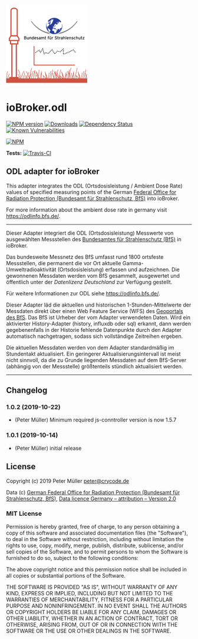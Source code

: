 ![Logo](admin/odl.png)
# ioBroker.odl

[![NPM version](http://img.shields.io/npm/v/iobroker.odl.svg)](https://www.npmjs.com/package/iobroker.odl)
[![Downloads](https://img.shields.io/npm/dm/iobroker.odl.svg)](https://www.npmjs.com/package/iobroker.odl)
[![Dependency Status](https://img.shields.io/david/crycode-de/iobroker.odl.svg)](https://david-dm.org/crycode-de/iobroker.odl)
[![Known Vulnerabilities](https://snyk.io/test/github/crycode-de/ioBroker.odl/badge.svg)](https://snyk.io/test/github/crycode-de/ioBroker.odl)

[![NPM](https://nodei.co/npm/iobroker.odl.png?downloads=true)](https://nodei.co/npm/iobroker.odl/)

**Tests:** [![Travis-CI](http://img.shields.io/travis/crycode-de/ioBroker.odl/master.svg)](https://travis-ci.org/crycode-de/ioBroker.odl)

## ODL adapter for ioBroker

This adapter integrates the ODL (Ortsdosisleistung / Ambient Dose Rate) values of specified measuring points of the German [Federal Office for Radiation Protection (Bundesamt für Strahlenschutz, BfS)](https://www.bfs.de/) into ioBroker.

For more information about the ambient dose rate in germany visit https://odlinfo.bfs.de/.

---

Dieser Adapter integriert die ODL (Ortsdosisleistung) Messwerte von ausgewählten Messstellen des [Bundesamtes für Strahlenschutz (BfS)](https://www.bfs.de/) in ioBroker.

Das bundesweite Messnetz des BfS umfasst rund 1800 ortsfeste Messstellen, die permanent die vor Ort aktuelle Gamma-Umweltradioaktivität (Ortsdosisleistung) erfassen und aufzeichnen. Die gewonnenen Messdaten werden vom BfS gesammelt, ausgewertet und öffentlich unter der _Datenlizenz Deutschland_ zur Verfügung gestellt.

Für weitere Informationen zur ODL siehe https://odlinfo.bfs.de/.

Dieser Adapter läd die aktuellen und historischen 1-Stunden-Mittelwerte der Messdaten direkt über einen Web Feature Service (WFS) des [Geoportals des BfS](https://www.imis.bfs.de/geoportal/). Das BfS ist Urheber der vom Adapter verwendeten Daten.
Wird ein aktivierter History-Adapter (history, influxdb oder sql) erkannt, dann werden gegebenenfalls in der Historie fehlende Datenpunkte durch den Adapter automatisch nachgetragen, sodass sich vollständige Zeitreihen ergeben.

Die aktuellen Messdaten werden von dem Adapter standardmäßig im Stundentakt aktualisiert. Ein geringerer Aktualisierungsintervall ist meist nicht sinnvoll, da die zu Grunde liegenden Messdaten auf dem BfS-Server (abhängig von der Messstelle) größtenteils stündlich aktualisiert werden.

---


## Changelog
### 1.0.2 (2019-10-22)
* (Peter Müller) Minimum required js-conntroller version is now 1.5.7

### 1.0.1 (2019-10-14)
* (Peter Müller) initial release


## License

Copyright (c) 2019 Peter Müller <peter@crycode.de>

Data (c) [German Federal Office for Radiation Protection (Bundesamt für Strahlenschutz, BfS)](https://www.bfs.de/), [Data licence Germany – attribution – Version 2.0](http://www.govdata.de/dl-de/by-2-0)

### MIT License

Permission is hereby granted, free of charge, to any person obtaining
a copy of this software and associated documentation files (the
"Software"), to deal in the Software without restriction, including
without limitation the rights to use, copy, modify, merge, publish,
distribute, sublicense, and/or sell copies of the Software, and to
permit persons to whom the Software is furnished to do so, subject to
the following conditions:

The above copyright notice and this permission notice shall be
included in all copies or substantial portions of the Software.

THE SOFTWARE IS PROVIDED "AS IS", WITHOUT WARRANTY OF ANY KIND,
EXPRESS OR IMPLIED, INCLUDING BUT NOT LIMITED TO THE WARRANTIES OF
MERCHANTABILITY, FITNESS FOR A PARTICULAR PURPOSE AND
NONINFRINGEMENT. IN NO EVENT SHALL THE AUTHORS OR COPYRIGHT HOLDERS BE
LIABLE FOR ANY CLAIM, DAMAGES OR OTHER LIABILITY, WHETHER IN AN ACTION
OF CONTRACT, TORT OR OTHERWISE, ARISING FROM, OUT OF OR IN CONNECTION
WITH THE SOFTWARE OR THE USE OR OTHER DEALINGS IN THE SOFTWARE.
